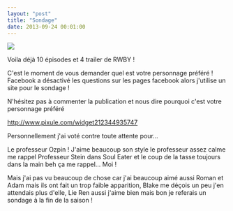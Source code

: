 ```yaml
---
layout: "post"
title: "Sondage"
date: 2013-09-24 00:01:00
---
```

![](http://images.wikia.com/rwby/images/4/42/Ep400033.png)

Voila déjà 10 épisodes et 4 trailer de RWBY !

C'est le moment de vous demander quel est votre personnage préféré ! Facebook a désactivé les questions sur les pages facebook alors j'utilise un site pour le sondage !

N'hésitez pas à commenter la publication et nous dire pourquoi c'est votre personnage préféré

<http://www.pixule.com/widget212344935747>

Personnellement j'ai voté contre toute attente pour...

Le professeur Ozpin ! J'aime beaucoup son style le professeur assez calme me rappel Professeur Stein dans Soul Eater et le coup de la tasse toujours dans la main beh ça me rappel... Moi !

Mais j'ai pas vu beaucoup de chose car j'ai beaucoup aimé aussi Roman et Adam mais ils ont fait un trop faible apparition, Blake me déçois un peu j'en attendais plus d'elle, Lie Ren aussi j'aime bien mais bon je referais un sondage à la fin de la saison !
